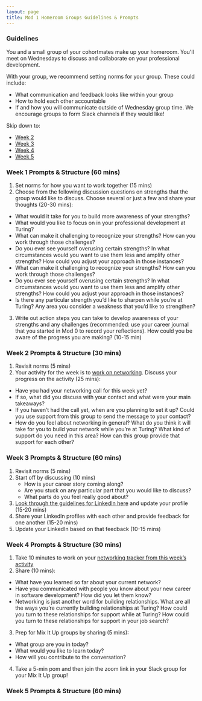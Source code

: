 ```yaml
---
layout: page
title: Mod 1 Homeroom Groups Guidelines & Prompts
---
```


### Guidelines
You and a small group of your cohortmates make up your homeroom. You'll meet on Wednesdays to discuss and collaborate on your professional development.

With your group, we recommend setting norms for your group. These could include:

* What communication and feedback looks like within your group
* How to hold each other accountable
* If and how you will communicate outside of Wednesday group time. We encourage groups to form Slack channels if they would like!

Skip down to:
* [Week 2](#week-2)
* [Week 3](#week-3)
* [Week 4](#week-4)
* [Week 5](#week-5)

### Week 1 Prompts & Structure (60 mins)
1. Set norms for how you want to work together (15 mins)
2. Choose from the following discussion questions on strengths that the group would like to discuss. Choose several or just a few and share your thoughts (20-30 mins):

  * What would it take for you to build more awareness of your strengths?
  * What would you like to focus on in your professional development at Turing?
  * What can make it challenging to recognize your strengths? How can you work through those challenges?
  * Do you ever see yourself overusing certain strengths? In what circumstances would you want to use them less and amplify other strengths? How could you adjust your approach in those instances?
  * What can make it challenging to recognize your strengths? How can you work through those challenges?
  * Do you ever see yourself overusing certain strengths? In what circumstances would you want to use them less and amplify other strengths? How could you adjust your approach in those instances?
  * Is there any particular strength you’d like to sharpen while you’re at Turing? Any area you consider a weakness that you’d like to strengthen?
3. Write out action steps you can take to develop awareness of your strengths and any challenges (recommended: use your career journal that you started in Mod 0 to record your reflections). How could you be aware of the progress you are making? (10-15 min)

### Week 2 Prompts & Structure (30 mins) <a name="week-2"></a>
1. Revisit norms (5 mins)
2. Your activity for the week is to [work on networking](/module_one/week_2_networking_activity). Discuss your progress on the activity (25 mins):

* Have you had your networking call for this week yet? 
* If so, what did you discuss with your contact and what were your main takeaways? 
* If you haven’t had the call yet, when are you planning to set it up? Could you use support from this group to send the message to your contact?
* How do you feel about networking in general? What do you think it will take for you to build your network while you’re at Turing? What kind of support do you need in this area? How can this group provide that support for each other?  

### Week 3 Prompts & Structure (60 mins) <a name="week-3"></a>
1. Revisit norms (5 mins)
2. Start off by discussing (10 mins)
   * How is your career story coming along? 
   * Are you stuck on any particular part that you would like to discuss? 
   * What parts do you feel really good about? 
3. [Look through the guidelines for LinkedIn here](/resources/branding_resources) and update your profile (15-20 mins)
4. Share your LinkedIn profiles with each other and provide feedback for one another (15-20 mins)
5. Update your LinkedIn based on that feedback (10-15 mins)

### Week 4 Prompts & Structure (30 mins) <a name="week-4"></a>
1. Take 10 minutes to work on your [networking tracker from this week’s activity](/module_one/week_4_networking_activity)
2. Share (10 mins):
  * What have you learned so far about your current network?
  * Have you communicated with people you know about your new career in software development? How did you let them know?
  * Networking is just another word for building relationships. What are all the ways you’re currently building relationships at Turing? How could you turn to these relationships for support while at Turing? How could you turn to these relationships for support in your job search? 
3. Prep for Mix It Up groups by sharing (5 mins):
  * What group are you in today?
  * What would you like to learn today? 
  * How will you contribute to the conversation?
4. Take a 5-min pom and then join the zoom link in your Slack group for your Mix It Up group!

### Week 5 Prompts & Structure (60 mins) <a name="week-5"></a>


